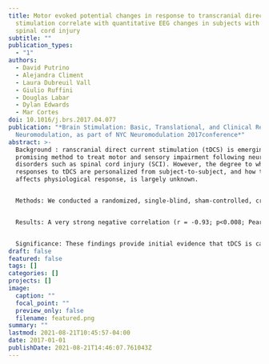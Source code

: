 ```yaml
---
title: Motor evoked potential changes in response to transcranial direct current
  stimulation correlate with quantitative EEG changes in subjects with chronic
  spinal cord injury
subtitle: ""
publication_types:
  - "1"
authors:
  - David Putrino
  - Alejandra Climent
  - Laura Dubreuil Vall
  - Giulio Ruffini
  - Douglas Labar
  - Dylan Edwards
  - Mar Cortes
doi: 10.1016/j.brs.2017.04.077
publication: "*Brain Stimulation: Basic, Translational, and Clinical Research in
  Neuromodulation, as part of NYC Neuromodulation 2017conference*"
abstract: >-
  Background : ranscranial direct current stimulation (tDCS) is emerging as a
  promising method to treat motor and sensory impairment following neurological
  disorders such as spinal cord injury (SCI). However, the degree to which
  responses to tDCS are personalized from subject‐to‐subject, and how this
  affects physiological response, is largely unknown.


  Methods: We conducted a randomized, single‐blind, sham‐controlled, cross‐over study in seven chronic SCI subjects with cervical lesions. We applied 20‐ minutes of anodal tDCS over the left primary motor cortex (M1). Subjects were randomized to receive either 1mA or sham stimulation using the StarStim 8‐channel system, with the anodal electrode placed at C3, and the return electrode placed at AF8 (Neuroelectrics, inc). Five‐minute EEG recordings were performed pre‐ and post‐tDCS protocols at F3, F4, Cz, C3, C4, P3, P4 and AF8 recording sites. Motor evoked potential (MEP) amplitude (peak‐to‐peak; Extensor Carpi Radialis muscle) was measured following single‐pulse TMS set at 120% of the Resting Motor Threshold over the C3 electrode.


  Results: A very strong negative correlation (r = ‐0.93; p<0.008; Pearson's correlation) was noted between pre‐/post‐tDCSMEP amplitude changes and pre‐/ post‐tDCS Beta‐2 coherence changes at the AF8 electrodes. Similar correlations existed at electrodes surrounding AF8, but weakened with increased distance from AF8. No such correlations were seen during the sham condition.


  Significance: These findings provide initial evidence that tDCS is capable of inducing modulation of oscillatory brain rhythms that correlate with individualized physiological responses to tDCS. This sets the stage for techniques that can optimize tDCS protocols targeting motor cortex.
draft: false
featured: false
tags: []
categories: []
projects: []
image:
  caption: ""
  focal_point: ""
  preview_only: false
  filename: featured.png
summary: ""
lastmod: 2021-08-21T10:45:57-04:00
date: 2017-01-01
publishDate: 2021-08-21T14:46:07.761043Z
---
```

